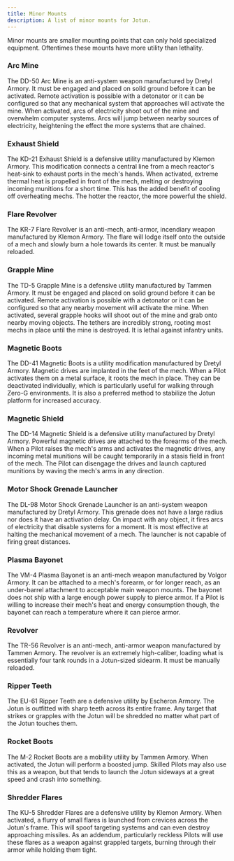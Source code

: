 ```yaml
---
title: Minor Mounts
description: A list of minor mounts for Jotun.
---
```


Minor mounts are smaller mounting points that can only hold specialized equipment. Oftentimes these mounts have more utility than lethality.

### Arc Mine

The DD-50 Arc Mine is an anti-system weapon manufactured by Dretyl Armory. It must be engaged and placed on solid ground before it can be activated. Remote activation is possible with a detonator or it can be configured so that any mechanical system that approaches will activate the mine. When activated, arcs of electricity shoot out of the mine and overwhelm computer systems. Arcs will jump between nearby sources of electricity, heightening the effect the more systems that are chained.

### Exhaust Shield

The KD-21 Exhaust Shield is a defensive utility manufactured by Klemon Armory. This modification connects a central line from a mech reactor's heat-sink to exhaust ports in the mech's hands. When activated, extreme thermal heat is propelled in front of the mech, melting or destroying incoming munitions for a short time. This has the added benefit of cooling off overheating mechs. The hotter the reactor, the more powerful the shield.

### Flare Revolver

The KR-7 Flare Revolver is an anti-mech, anti-armor, incendiary weapon manufactured by Klemon Armory. The flare will lodge itself onto the outside of a mech and slowly burn a hole towards its center. It must be manually reloaded.

### Grapple Mine

The TD-5 Grapple Mine is a defensive utility manufactured by Tammen Armory. It must be engaged and placed on solid ground before it can be activated. Remote activation is possible with a detonator or it can be configured so that any nearby movement will activate the mine. When activated, several grapple hooks will shoot out of the mine and grab onto nearby moving objects. The tethers are incredibly strong, rooting most mechs in place until the mine is destroyed. It is lethal against infantry units.

### Magnetic Boots

The DD-41 Magnetic Boots is a utility modification manufactured by Dretyl Armory. Magnetic drives are implanted in the feet of the mech. When a Pilot activates them on a metal surface, it roots the mech in place. They can be deactivated individually, which is particularly useful for walking through Zero-G environments. It is also a preferred method to stabilize the Jotun platform for increased accuracy.

### Magnetic Shield

The DD-14 Magnetic Shield is a defensive utility manufactured by Dretyl Armory. Powerful magnetic drives are attached to the forearms of the mech. When a Pilot raises the mech's arms and activates the magnetic drives, any incoming metal munitions will be caught temporarily in a stasis field in front of the mech. The Pilot can disengage the drives and launch captured munitions by waving the mech's arms in any direction.

### Motor Shock Grenade Launcher

The DL-98 Motor Shock Grenade Launcher is an anti-system weapon manufactured by Dretyl Armory. This grenade does not have a large radius nor does it have an activation delay. On impact with any object, it fires arcs of electricity that disable systems for a moment. It is most effective at halting the mechanical movement of a mech. The launcher is not capable of firing great distances.

### Plasma Bayonet

The VM-4 Plasma Bayonet is an anti-mech weapon manufactured by Volgor Armory. It can be attached to a mech's forearm, or for longer reach, as an under-barrel attachment to acceptable main weapon mounts. The bayonet does not ship with a large enough power supply to pierce armor. If a Pilot is willing to increase their mech's heat and energy consumption though, the bayonet can reach a temperature where it can pierce armor.

### Revolver

The TR-56 Revolver is an anti-mech, anti-armor weapon manufactured by Tammen Armory. The revolver is an extremely high-caliber, loading what is essentially four tank rounds in a Jotun-sized sidearm. It must be manually reloaded.

### Ripper Teeth

The EU-61 Ripper Teeth are a defensive utility by Escheron Armory. The Jotun is outfitted with sharp teeth across its entire frame. Any target that strikes or grapples with the Jotun will be shredded no matter what part of the Jotun touches them.

### Rocket Boots

The M-2 Rocket Boots are a mobility utility by Tammen Armory. When activated, the Jotun will perform a boosted jump. Skilled Pilots may also use this as a weapon, but that tends to launch the Jotun sideways at a great speed and crash into something.

### Shredder Flares

The KU-5 Shredder Flares are a defensive utility by Klemon Armory. When activated, a flurry of small flares is launched from crevices across the Jotun's frame. This will spoof targeting systems and can even destroy approaching missiles. As an addendum, particularly reckless Pilots will use these flares as a weapon against grappled targets, burning through their armor while holding them tight.
